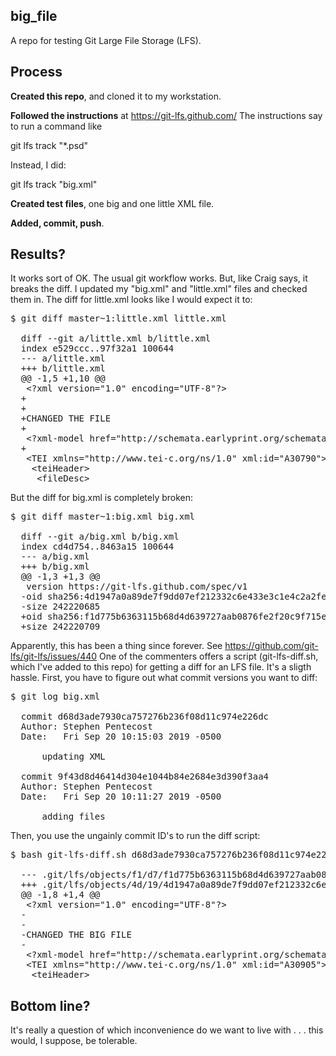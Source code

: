 ## big_file

A repo for testing Git Large File Storage (LFS).

## Process

**Created this repo**, and cloned it to my workstation.

**Followed the instructions** at https://git-lfs.github.com/  The instructions say to run a command like

  git lfs track "*.psd"

Instead, I did:

  git lfs track "big.xml"

**Created test files**, one big and one little XML file.

**Added, commit, push**.

## Results?

It works sort of OK.  The usual git workflow works.  But, like Craig says, it breaks the diff.  I updated my "big.xml" and "little.xml" files and checked them in.  The diff for little.xml looks like I would expect it to:

<pre>
$ git diff master~1:little.xml little.xml

  diff --git a/little.xml b/little.xml
  index e529ccc..97f32a1 100644
  --- a/little.xml
  +++ b/little.xml
  @@ -1,5 +1,10 @@
   &lt;?xml version="1.0" encoding="UTF-8"?&gt;
  +
  +
  +CHANGED THE FILE
  +
   &lt;?xml-model href="http://schemata.earlyprint.org/schemata/tei_earlyprint.rng" type="application/xml" schematypens="http://relaxng.org/ns/structure/1.0"?&gt;
  +
   &lt;TEI xmlns="http://www.tei-c.org/ns/1.0" xml:id="A30790"&gt;
    &lt;teiHeader&gt;
     &lt;fileDesc&gt;
</pre>

But the diff for big.xml is completely broken:

<pre>
$ git diff master~1:big.xml big.xml

  diff --git a/big.xml b/big.xml
  index cd4d754..8463a15 100644
  --- a/big.xml
  +++ b/big.xml
  @@ -1,3 +1,3 @@
   version https://git-lfs.github.com/spec/v1
  -oid sha256:4d1947a0a89de7f9dd07ef212332c6e433e3c1e4c2a2fef255d9fca7d143515f
  -size 242220685
  +oid sha256:f1d775b6363115b68d4d639727aab0876fe2f20c9f715e1b352584bb1c9d9b39
  +size 242220709
</pre>

Apparently, this has been a thing since forever.  See https://github.com/git-lfs/git-lfs/issues/440  One of the commenters offers a script (git-lfs-diff.sh, which I've added to this repo) for getting a diff for an LFS file.  It's a sligth hassle.  First, you have to figure out what commit versions you want to diff:

<pre>
$ git log big.xml

  commit d68d3ade7930ca757276b236f08d11c974e226dc
  Author: Stephen Pentecost <spentecost@email.wustl.edu>
  Date:   Fri Sep 20 10:15:03 2019 -0500
  
      updating XML
  
  commit 9f43d8d46414d304e1044b84e2684e3d390f3aa4
  Author: Stephen Pentecost <spentecost@email.wustl.edu>
  Date:   Fri Sep 20 10:11:27 2019 -0500
  
      adding files
</pre>

Then, you use the ungainly commit ID's to run the diff script:

<pre>
$ bash git-lfs-diff.sh d68d3ade7930ca757276b236f08d11c974e226dc 9f43d8d46414d304e1044b84e2684e3d390f3aa4 big.xml 

  --- .git/lfs/objects/f1/d7/f1d775b6363115b68d4d639727aab0876fe2f20c9f715e1b352584bb1c9d9b39	2019-09-20 10:15:01.117618592 -0500
  +++ .git/lfs/objects/4d/19/4d1947a0a89de7f9dd07ef212332c6e433e3c1e4c2a2fef255d9fca7d143515f	2019-09-20 10:09:43.604131213 -0500
  @@ -1,8 +1,4 @@
   &lt;?xml version="1.0" encoding="UTF-8"?>
  -
  -
  -CHANGED THE BIG FILE
  -
   &lt;?xml-model href="http://schemata.earlyprint.org/schemata/tei_earlyprint.rng" type="application/xml" schematypens="http://relaxng.org/ns/structure/1.0"?&gt;
   &lt;TEI xmlns="http://www.tei-c.org/ns/1.0" xml:id="A30905"&gt;
    &lt;teiHeader&gt;
</pre>


## Bottom line?

It's really a question of which inconvenience do we want to live with . . . this would, I suppose, be tolerable.


